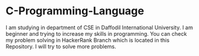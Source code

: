 # C-Programming-Language
I am studying in department of CSE in Daffodil International University. I am beginner and trying to increase my skills in programming. You can check my problem solving in HackerRank Branch which is located in this Repository. I will try to solve more problems.
